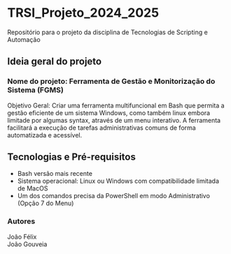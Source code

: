 # TRSI_Projeto_2024_2025
Repositório para o projeto da disciplina de Tecnologias de Scripting e Automação

## Ideia geral do projeto
### Nome do projeto: Ferramenta de Gestão e Monitorização do Sistema (FGMS)
Objetivo Geral:
Criar uma ferramenta multifuncional em Bash que permita a gestão eficiente de um sistema Windows, como também linux embora limitade por algumas syntax, através de um menu interativo. A ferramenta facilitará a execução de tarefas administrativas comuns de forma automatizada e acessível.

## Tecnologias e Pré-requisitos
- Bash versão mais recente
- Sistema operacional: Linux ou Windows com compatibilidade limitada de MacOS
- Um dos comandos precisa da PowerShell em modo Administrativo (Opção 7 do Menu)

### Autores

João Félix <br />
João Gouveia
